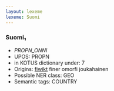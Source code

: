 ```yaml
---
layout: lexeme
lexeme: Suomi
---
```


###  Suomi₁

* _PROPN_ONNI_
* UPOS:  PROPN
* in KOTUS dictionary under:  7
* Origins: [fiwikt](https://fi.wiktionary.org/wiki/Suomi) finer omorfi joukahainen 
* Possible NER class:  GEO
* Semantic tags:  COUNTRY

